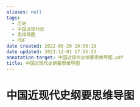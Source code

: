 ```yaml
---
aliases: null
tags:
  - 历史
  - 中国近现代史
  - 思维导图
  - PDF
date created: 2022-06-20 19:58:18
date updated: 2022-12-01 17:55:23
annotation-target: 中国近现代史纲要思维导图.pdf
title: 中国近现代史纲要思维导图
---
```


# 中国近现代史纲要思维导图

